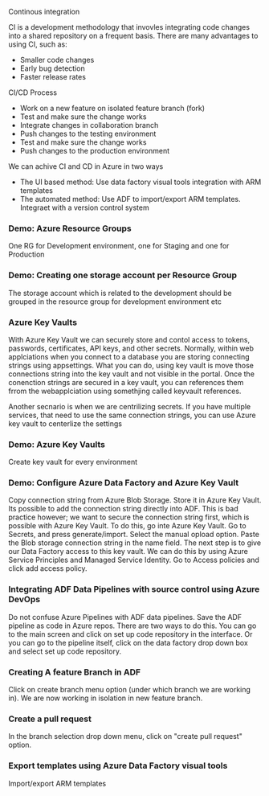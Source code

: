 <p> Continous integration </p>
<p> CI is a development methodology that invovles integrating code changes into a shared repository on a frequent basis. There are many advantages to using CI, such as:</p>
<ul>
  <li> Smaller code changes </li>
  <li> Early bug detection </li>
  <li> Faster release rates </li>
  </ul>
  
<p> CI/CD Process </p>
<ul> 
  <li> Work on a new feature on isolated feature branch (fork) </li>
  <li> Test and make sure the change works </li>
  <li> Integrate changes in collaboration branch </li>
    <li> Push changes to the testing environment </li>
    <li> Test and make sure the change works </li>
  <li> Push changes to the production environment </li>
  </ul>
  
  <p> We can achive CI and CD in Azure in two ways </p>
  <ul>
  <li> The UI based method: Use data factory visual tools integration with ARM templates </li>
  <li> The automated method: Use ADF to import/export ARM templates. Integraet with a version control system </li>
  </ul>
  
  <h3> Demo: Azure Resource Groups </h3>
  <p> One RG for Development environment, one for Staging and one for Production </pl>
  
  <h3> Demo: Creating one storage account per Resource Group </h3>
  <p> The storage account which is related to the development should be grouped in the resource group for development environment etc </p>
  
  <h3> Azure Key Vaults </h3>
  <p> With Azure Key Vault we can securely store and contol access to tokens, passwords, certificates, API keys, and other secrets. Normally, within web applciations when you connect to a database you are storing connecting strings using appsettings. What you can do, using key vault is move those connections string into the key vault and not visible in the portal. Once the conenction strings are secured in a key vault, you can references them frrom the webapplciation using somethjing called keyvault references.  </p> 
  
  <p> Another secnario is when we are centrilizing secrets. If you have multiple services, that need to use the same connection strings, you can use Azure key vault to centerlize the settings </p>
  
  <h3> Demo: Azure Key Vaults </h3>
  <p> Create key vault for every environment </p>
  
  <h3> Demo: Configure Azure Data Factory and Azure Key Vault</h3>
  <p> Copy connection string from Azure Blob Storage. Store it in Azure Key Vault. Its possible to add the connection string directly into ADF. This is bad practice however; we want to secure the connection string first, which is possible with Azure Key Vault. To do this, go inte Azure Key Vault. Go to Secrets, and press generate/import. Select the manual opload option. Paste the Blob storage connection string in the name field. The next step is to give our Data Factory access to this key vault. We can do this by using Azure Service Principles and Managed Service Identity. Go to Access policies and click add access policy.</p>
  
  <h3> Integrating ADF Data Pipelines with source control using Azure DevOps </h3>
  <p> Do not confuse Azure Pipelines with ADF data pipelines. Save the ADF pipeline as code in Azure repos. There are two ways to do this. You can go to the main screen and click on set up code repository in the interface. Or you can go to the pipeline itself, click on the data factory drop down box and select set up code repository.   </p>


<h3>Creating A feature Branch in ADF </h3>
<p> Click on create branch menu option (under which branch we are working in). We are now working in isolation in new feature branch. </p> 

<h3> Create a pull request </h3>
<p> In the branch selection drop down menu, click on "create pull request" option. </p>

<h3> Export templates using Azure Data Factory visual tools </h3>
<p> Import/export ARM templates </p>
